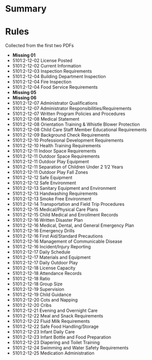 # Summary

# Rules

Collected from the first two PDFs

- **Missing 01**
- 5101:2-12-02 License Posted
- 5101:2-12-02 Current Information
- 5101:2-12-03 Inspection Requirements
- 5101:2-12-04 Building Department Inspection
- 5101:2-12-04 Fire Inspection
- 5101:2-12-04 Food Service Requirements
- **Missing 05**
- **Missing 06**
- 5101:2-12-07 Administrator Qualifications
- 5101:2-12-07 Administrator Responsibilities/Requirements
- 5101:2-12-07 Written Program Policies and Procedures
- 5101:2-12-08 Medical Statement
- 5101:2-12-08 Orientation Training & Whistle Blower Protection
- 5101:2-12-08 Child Care Staff Member Educational Requirements
- 5101:2-12-09 Background Check Requirements
- 5101:2-12-10 Professional Development Requirements
- 5101:2-12-10 Health Training Requirements
- 5101:2-12-11 Indoor Space Requirements
- 5101:2-12-11 Outdoor Space Requirements
- 5101:2-12-11 Outdoor Play Equipment
- 5101:2-12-11 Separation of Children Under 2 1/2 Years
- 5101:2-12-11 Outdoor Play Fall Zones
- 5101:2-12-12 Safe Equipment
- 5101:2-12-12 Safe Environment
- 5101:2-12-13 Sanitary Equipment and Environment
- 5101:2-12-13 Handwashing Requirements
- 5101:2-12-13 Smoke Free Environment
- 5101:2-12-14 Transportation and Field Trip Procedures
- 5101:2-12-15 Medical/Physical Care Plans
- 5101:2-12-15 Child Medical and Enrollment Records
- 5101:2-12-16 Written Disaster Plan
- 5101:2-12-16 Medical, Dental, and General Emergency Plan
- 5101:2-12-16 Emergency Drills
- 5101:2-12-16 First Aid/Standard Precautions
- 5101:2-12-16 Management of Communicable Disease
- 5101:2-12-16 Incident/Injury Reporting
- 5101:2-12-17 Daily Schedule
- 5101:2-12-17 Materials and Equipment
- 5101:2-12-17 Daily Outdoor Play
- 5101:2-12-18 License Capacity
- 5101:2-12-18 Attendance Records
- 5101:2-12-18 Ratio
- 5101:2-12-18 Group Size
- 5101:2-12-19 Supervision
- 5101:2-12-19 Child Guidance
- 5101:2-12-20 Cots and Napping
- 5101:2-12-20 Cribs
- 5101:2-12-21 Evening and Overnight Care
- 5101:2-12-22 Meal and Snack Requirements
- 5101:2-12-22 Fluid Milk Requirements
- 5101:2-12-22 Safe Food Handling/Storage
- 5101:2-12-23 Infant Daily Care
- 5101:2-12-23 Infant Bottle and Food Preparation
- 5101:2-12-23 Diapering and Toilet Training
- 5101:2-12-24 Swimming and Water Safety Requirements
- 5101:2-12-25 Medication Administration

